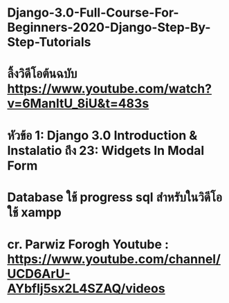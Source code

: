 # Django-3.0-Full-Course-For-Beginners-2020-Django-Step-By-Step-Tutorials

# ลิ้งวิดีโอต้นฉบับ https://www.youtube.com/watch?v=6ManltU_8iU&t=483s 
# หัวข้อ 1: Django 3.0 Introduction & Instalatio ถึง 23: Widgets In Modal Form 
# Database ใช้ progress sql สำหรับในวิดีโอ ใช้ xampp

# cr. Parwiz Forogh Youtube : https://www.youtube.com/channel/UCD6ArU-AYbfIj5sx2L4SZAQ/videos
